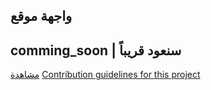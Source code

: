 ## واجهة موقع
## comming_soon | سنعود قريباً

[مشاهدة](https://s3d969.github.io/comming_soon/)
[Contribution guidelines for this project](docs/CONTRIBUTING.md)
